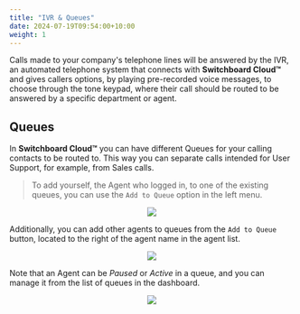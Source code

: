 ```yaml
---
title: "IVR & Queues"
date: 2024-07-19T09:54:00+10:00
weight: 1
---
```


Calls made to your company's telephone lines will be answered by the IVR, an automated telephone system that connects with **Switchboard Cloud™** and gives callers options, by playing pre-recorded voice messages, to choose through the tone keypad, where their call should be routed to be answered by a specific department or agent.


## Queues

In **Switchboard Cloud™** you can have different Queues for your calling contacts to be routed to. This way you can separate calls intended for User Support, for example, from Sales calls.


> To add yourself, the Agent who logged in, to one of the existing queues, you can use the `Add to Queue` option in the left menu.


<p align="center">
  <img src="./../../images/docs/queues/add_to_queue.png" />
</p>


Additionally, you can add other agents to queues from the `Add to Queue` button, located to the right of the agent name in the agent list.


<p align="center">
  <img src="./../../images/docs/queues/add_agent_to_queue.png" />
</p>


Note that an Agent can be _Paused_ or _Active_ in a queue, and you can manage it from the list of queues in the dashboard.


<p align="center">
  <img src="./../../images/docs/queues/queue.png" />
</p>
